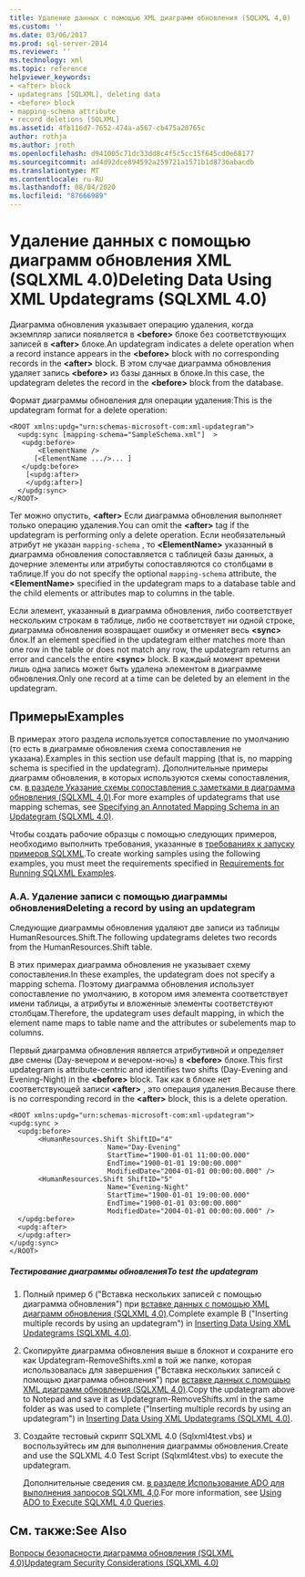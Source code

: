 ```yaml
---
title: Удаление данных с помощью XML диаграмм обновления (SQLXML 4,0) | Документация Майкрософт
ms.custom: ''
ms.date: 03/06/2017
ms.prod: sql-server-2014
ms.reviewer: ''
ms.technology: xml
ms.topic: reference
helpviewer_keywords:
- <after> block
- updategrams [SQLXML], deleting data
- <before> block
- mapping-schema attribute
- record deletions [SQLXML]
ms.assetid: 4fb116d7-7652-474a-a567-cb475a20765c
author: rothja
ms.author: jroth
ms.openlocfilehash: d941005c71dc33dd8c4f5c5cc15f645cd0e68177
ms.sourcegitcommit: ad4d92dce894592a259721a1571b1d8736abacdb
ms.translationtype: MT
ms.contentlocale: ru-RU
ms.lasthandoff: 08/04/2020
ms.locfileid: "87666989"
---
```

# <a name="deleting-data-using-xml-updategrams-sqlxml-40"></a><span data-ttu-id="3d454-102">Удаление данных с помощью диаграмм обновления XML (SQLXML 4.0)</span><span class="sxs-lookup"><span data-stu-id="3d454-102">Deleting Data Using XML Updategrams (SQLXML 4.0)</span></span>
  <span data-ttu-id="3d454-103">Диаграмма обновления указывает операцию удаления, когда экземпляр записи появляется в **\<before>** блоке без соответствующих записей в **\<after>** блоке.</span><span class="sxs-lookup"><span data-stu-id="3d454-103">An updategram indicates a delete operation when a record instance appears in the **\<before>** block with no corresponding records in the **\<after>** block.</span></span> <span data-ttu-id="3d454-104">В этом случае диаграмма обновления удаляет запись **\<before>** из базы данных в блоке.</span><span class="sxs-lookup"><span data-stu-id="3d454-104">In this case, the updategram deletes the record in the **\<before>** block from the database.</span></span>  
  
 <span data-ttu-id="3d454-105">Формат диаграммы обновления для операции удаления:</span><span class="sxs-lookup"><span data-stu-id="3d454-105">This is the updategram format for a delete operation:</span></span>  
  
```  
<ROOT xmlns:updg="urn:schemas-microsoft-com:xml-updategram">  
  <updg:sync [mapping-schema="SampleSchema.xml"]  >  
   <updg:before>  
       <ElementName />  
      [<ElementName .../>... ]  
   </updg:before>  
    [<updg:after>  
    </updg:after>]  
  </updg:sync>  
</ROOT>  
```  
  
 <span data-ttu-id="3d454-106">Тег можно опустить, **\<after>** Если диаграмма обновления выполняет только операцию удаления.</span><span class="sxs-lookup"><span data-stu-id="3d454-106">You can omit the **\<after>** tag if the updategram is performing only a delete operation.</span></span> <span data-ttu-id="3d454-107">Если необязательный атрибут не указан `mapping-schema` , то **\<ElementName>** указанный в диаграмма обновления сопоставляется с таблицей базы данных, а дочерние элементы или атрибуты сопоставляются со столбцами в таблице.</span><span class="sxs-lookup"><span data-stu-id="3d454-107">If you do not specify the optional `mapping-schema` attribute, the **\<ElementName>** specified in the updategram maps to a database table and the child elements or attributes map to columns in the table.</span></span>  
  
 <span data-ttu-id="3d454-108">Если элемент, указанный в диаграмма обновления, либо соответствует нескольким строкам в таблице, либо не соответствует ни одной строке, диаграмма обновления возвращает ошибку и отменяет весь **\<sync>** блок.</span><span class="sxs-lookup"><span data-stu-id="3d454-108">If an element specified in the updategram either matches more than one row in the table or does not match any row, the updategram returns an error and cancels the entire **\<sync>** block.</span></span> <span data-ttu-id="3d454-109">В каждый момент времени лишь одна запись может быть удалена элементом в диаграмме обновления.</span><span class="sxs-lookup"><span data-stu-id="3d454-109">Only one record at a time can be deleted by an element in the updategram.</span></span>  
  
## <a name="examples"></a><span data-ttu-id="3d454-110">Примеры</span><span class="sxs-lookup"><span data-stu-id="3d454-110">Examples</span></span>  
 <span data-ttu-id="3d454-111">В примерах этого раздела используется сопоставление по умолчанию (то есть в диаграмме обновления схема сопоставления не указана).</span><span class="sxs-lookup"><span data-stu-id="3d454-111">Examples in this section use default mapping (that is, no mapping schema is specified in the updategram).</span></span> <span data-ttu-id="3d454-112">Дополнительные примеры диаграмм обновления, в которых используются схемы сопоставления, см. [в разделе Указание схемы сопоставления с заметками в диаграмма обновления &#40;SQLXML 4,0&#41;](specifying-an-annotated-mapping-schema-in-an-updategram-sqlxml-4-0.md).</span><span class="sxs-lookup"><span data-stu-id="3d454-112">For more examples of updategrams that use mapping schemas, see [Specifying an Annotated Mapping Schema in an Updategram &#40;SQLXML 4.0&#41;](specifying-an-annotated-mapping-schema-in-an-updategram-sqlxml-4-0.md).</span></span>  
  
 <span data-ttu-id="3d454-113">Чтобы создать рабочие образцы с помощью следующих примеров, необходимо выполнить требования, указанные в [требованиях к запуску примеров SQLXML](../../sqlxml/requirements-for-running-sqlxml-examples.md).</span><span class="sxs-lookup"><span data-stu-id="3d454-113">To create working samples using the following examples, you must meet the requirements specified in [Requirements for Running SQLXML Examples](../../sqlxml/requirements-for-running-sqlxml-examples.md).</span></span>  
  
### <a name="a-deleting-a-record-by-using-an-updategram"></a><span data-ttu-id="3d454-114">A.</span><span class="sxs-lookup"><span data-stu-id="3d454-114">A.</span></span> <span data-ttu-id="3d454-115">Удаление записи с помощью диаграммы обновления</span><span class="sxs-lookup"><span data-stu-id="3d454-115">Deleting a record by using an updategram</span></span>  
 <span data-ttu-id="3d454-116">Следующие диаграммы обновления удаляют две записи из таблицы HumanResources.Shift.</span><span class="sxs-lookup"><span data-stu-id="3d454-116">The following updategrams deletes two records from the HumanResources.Shift table.</span></span>  
  
 <span data-ttu-id="3d454-117">В этих примерах диаграмма обновления не указывает схему сопоставления.</span><span class="sxs-lookup"><span data-stu-id="3d454-117">In these examples, the updategram does not specify a mapping schema.</span></span> <span data-ttu-id="3d454-118">Поэтому диаграмма обновления использует сопоставление по умолчанию, в котором имя элемента соответствует имени таблицы, а атрибуты и вложенные элементы соответствуют столбцам.</span><span class="sxs-lookup"><span data-stu-id="3d454-118">Therefore, the updategram uses default mapping, in which the element name maps to table name and the attributes or subelements map to columns.</span></span>  
  
 <span data-ttu-id="3d454-119">Первый диаграмма обновления является атрибутивной и определяет две смены (Day-вечером и вечером-ночь) в **\<before>** блоке.</span><span class="sxs-lookup"><span data-stu-id="3d454-119">This first updategram is attribute-centric and identifies two shifts (Day-Evening and Evening-Night) in the **\<before>** block.</span></span> <span data-ttu-id="3d454-120">Так как в блоке нет соответствующей записи **\<after>** , это операция удаления.</span><span class="sxs-lookup"><span data-stu-id="3d454-120">Because there is no corresponding record in the **\<after>** block, this is a delete operation.</span></span>  
  
```  
<ROOT xmlns:updg="urn:schemas-microsoft-com:xml-updategram">  
<updg:sync >  
  <updg:before>  
       <HumanResources.Shift ShiftID="4"  
                        Name="Day-Evening"  
                        StartTime="1900-01-01 11:00:00.000"  
                        EndTime="1900-01-01 19:00:00.000"  
                        ModifiedDate="2004-01-01 00:00:00.000" />  
       <HumanResources.Shift ShiftID="5"  
                        Name="Evening-Night"  
                        StartTime="1900-01-01 19:00:00.000"  
                        EndTime="1900-01-01 03:00:00.000"  
                        ModifiedDate="2004-01-01 00:00:00.000" />  
  </updg:before>  
  <updg:after>  
  </updg:after>  
</updg:sync>  
</ROOT>  
```  
  
##### <a name="to-test-the-updategram"></a><span data-ttu-id="3d454-121">Тестирование диаграммы обновления</span><span class="sxs-lookup"><span data-stu-id="3d454-121">To test the updategram</span></span>  
  
1.  <span data-ttu-id="3d454-122">Полный пример б ("Вставка нескольких записей с помощью диаграмма обновления") при [вставке данных с помощью XML диаграмм обновления &#40;SQLXML 4,0&#41;](inserting-data-using-xml-updategrams-sqlxml-4-0.md).</span><span class="sxs-lookup"><span data-stu-id="3d454-122">Complete example B ("Inserting multiple records by using an updategram") in [Inserting Data Using XML Updategrams &#40;SQLXML 4.0&#41;](inserting-data-using-xml-updategrams-sqlxml-4-0.md).</span></span>  
  
2.  <span data-ttu-id="3d454-123">Скопируйте диаграмма обновления выше в блокнот и сохраните его как Updategram-RemoveShifts.xml в той же папке, которая использовалась для завершения ("Вставка нескольких записей с помощью диаграмма обновления") при [вставке данных с помощью XML диаграмм обновления &#40;SQLXML 4,0&#41;](inserting-data-using-xml-updategrams-sqlxml-4-0.md).</span><span class="sxs-lookup"><span data-stu-id="3d454-123">Copy the updategram above to Notepad and save it as Updategram-RemoveShifts.xml in the same folder as was used to complete ("Inserting multiple records by using an updategram") in [Inserting Data Using XML Updategrams &#40;SQLXML 4.0&#41;](inserting-data-using-xml-updategrams-sqlxml-4-0.md).</span></span>  
  
3.  <span data-ttu-id="3d454-124">Создайте тестовый скрипт SQLXML 4.0 (Sqlxml4test.vbs) и воспользуйтесь им для выполнения диаграммы обновления.</span><span class="sxs-lookup"><span data-stu-id="3d454-124">Create and use the SQLXML 4.0 Test Script (Sqlxml4test.vbs) to execute the updategram.</span></span>  
  
     <span data-ttu-id="3d454-125">Дополнительные сведения см. [в разделе Использование ADO для выполнения запросов SQLXML 4,0](../../sqlxml/using-ado-to-execute-sqlxml-4-0-queries.md).</span><span class="sxs-lookup"><span data-stu-id="3d454-125">For more information, see [Using ADO to Execute SQLXML 4.0 Queries](../../sqlxml/using-ado-to-execute-sqlxml-4-0-queries.md).</span></span>  
  
## <a name="see-also"></a><span data-ttu-id="3d454-126">См. также:</span><span class="sxs-lookup"><span data-stu-id="3d454-126">See Also</span></span>  
 [<span data-ttu-id="3d454-127">Вопросы безопасности диаграмма обновления &#40;SQLXML 4,0&#41;</span><span class="sxs-lookup"><span data-stu-id="3d454-127">Updategram Security Considerations &#40;SQLXML 4.0&#41;</span></span>](../security/updategram-security-considerations-sqlxml-4-0.md)  
  
  
